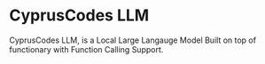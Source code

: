 # CyprusCodes LLM

CyprusCodes LLM, is a Local Large Langauge Model Built on top of functionary with Function Calling Support.
